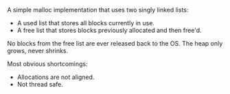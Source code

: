 A simple malloc implementation that uses two singly linked lists:
- A used list that stores all blocks currently in use.
- A free list that stores blocks previously allocated and then free'd.

No blocks from the free list are ever released back to the OS. The heap only
grows, never shrinks.

Most obvious shortcomings:
- Allocations are not aligned.
- Not thread safe.
